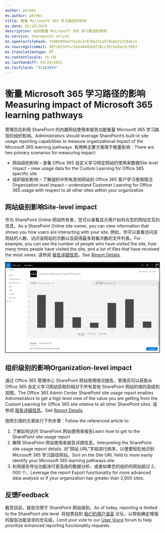 ```yaml
---
author: pkrebs
ms.author: pkrebs
title: 衡量 Microsoft 365 学习路径的影响
ms.date: 02/10/2019
description: 如何衡量 Microsoft 365 学习路径的影响
ms.service: sharepoint online
ms.openlocfilehash: 3f803959a7fe14c2c67bb232a5f9ade31218ab11
ms.sourcegitcommit: 907c657e7cc5a4a44d2b9f38cc35fea9ac5c5943
ms.translationtype: MT
ms.contentlocale: zh-CN
ms.lasthandoff: 03/24/2021
ms.locfileid: "51163039"
---
```

# <a name="measuring-impact-of-microsoft-365-learning-pathways"></a><span data-ttu-id="08630-103">衡量 Microsoft 365 学习路径的影响</span><span class="sxs-lookup"><span data-stu-id="08630-103">Measuring impact of Microsoft 365 learning pathways</span></span>

<span data-ttu-id="08630-104">管理员应利用 SharePoint 的内置网站使用率报告功能衡量 Microsoft 365 学习路径的组织影响。</span><span class="sxs-lookup"><span data-stu-id="08630-104">Administrators should leverage SharePoint’s built-in site usage reporting capabilities to measure organizational impact of the Microsoft 365 learning pathways.</span></span> <span data-ttu-id="08630-105">有两种主要方案用于衡量影响：</span><span class="sxs-lookup"><span data-stu-id="08630-105">There are two primary scenarios for measuring impact:</span></span> 
- <span data-ttu-id="08630-106">网站级别影响 – 查看 Office 365 自定义学习特定网站的使用率数据</span><span class="sxs-lookup"><span data-stu-id="08630-106">Site level impact – view usage data for the Custom Learning for Office 365 specific site</span></span> 
- <span data-ttu-id="08630-107">组织级别影响 – 了解组织中所有其他网站的 Office 365 客户学习使用情况</span><span class="sxs-lookup"><span data-stu-id="08630-107">Organization level impact – understand Customer Learning for Office 365 usage with respect to all other sites within your organization</span></span>

## <a name="site-level-impact"></a><span data-ttu-id="08630-108">网站级别影响</span><span class="sxs-lookup"><span data-stu-id="08630-108">Site-level impact</span></span>

<span data-ttu-id="08630-109">作为 SharePoint Online 网站所有者，您可以查看显示用户如何与您的网站交互的信息。</span><span class="sxs-lookup"><span data-stu-id="08630-109">As a SharePoint Online site owner, you can view information that shows you how users are interacting with your site.</span></span> <span data-ttu-id="08630-110">例如，你可以查看访问该网站的人数、访问该网站的次数以及获得最多观看次数的文件列表。</span><span class="sxs-lookup"><span data-stu-id="08630-110">For example, you can see the number of people who have visited the site, how many times people have visited the site, and a list of files that have received the most views.</span></span> <span data-ttu-id="08630-111">请参阅 [报告详细信息](https://support.office.com/article/view-usage-data-for-your-sharepoint-site-2fa8ddc2-c4b3-4268-8d26-a772dc55779e)。</span><span class="sxs-lookup"><span data-stu-id="08630-111">See [Report Details](https://support.office.com/article/view-usage-data-for-your-sharepoint-site-2fa8ddc2-c4b3-4268-8d26-a772dc55779e).</span></span> 

![cg-measureimpactreport.png](media/cg-measureimpactreport.png)

## <a name="organization-level-impact"></a><span data-ttu-id="08630-113">组织级别的影响</span><span class="sxs-lookup"><span data-stu-id="08630-113">Organization-level impact</span></span>
<span data-ttu-id="08630-114">通过 Office 365 管理中心 SharePoint 网站使用情况报告，管理员可以获取从 Office 365 自定义学习网站获取的相对于所有其他 SharePoint 网站的值的高级别视图。</span><span class="sxs-lookup"><span data-stu-id="08630-114">The Office 365 Admin Center SharePoint site usage report enables Administrators to get a high level view of the value you are getting from the Custom Learning for Office 365 site relative to all other SharePoint sites.</span></span> <span data-ttu-id="08630-115">请参阅 [报告详细信息](/office365/admin/activity-reports/sharepoint-site-usage?view=o365-worldwide)。</span><span class="sxs-lookup"><span data-stu-id="08630-115">See [Report Details](/office365/admin/activity-reports/sharepoint-site-usage?view=o365-worldwide).</span></span>
 
<span data-ttu-id="08630-116">按照引用的文章执行下列步骤：</span><span class="sxs-lookup"><span data-stu-id="08630-116">Follow the referenced article to:</span></span> 
1. <span data-ttu-id="08630-117">了解如何访问 SharePoint 网站使用率报告</span><span class="sxs-lookup"><span data-stu-id="08630-117">Learn how to get to the SharePoint site usage report</span></span> 
2. <span data-ttu-id="08630-118">解释 SharePoint 网站使用率报告详细信息。</span><span class="sxs-lookup"><span data-stu-id="08630-118">Interpreting the SharePoint site usage report details.</span></span> <span data-ttu-id="08630-119">对"网站 URL"字段进行排序，以便更轻松地识别 Microsoft 365 学习路径网站。</span><span class="sxs-lookup"><span data-stu-id="08630-119">Sort on the Site URL field to more easily identify your Microsoft 365 learning pathways site.</span></span> 
3. <span data-ttu-id="08630-120">利用报告导出功能进行更高级的数据分析，或者如果您的组织的网站超过 2，000 个。</span><span class="sxs-lookup"><span data-stu-id="08630-120">Leverage the report Export functionality for more advanced data analysis or if your organization has greater than 2,000 sites.</span></span> 

## <a name="feedback"></a><span data-ttu-id="08630-121">反馈</span><span class="sxs-lookup"><span data-stu-id="08630-121">Feedback</span></span>

<span data-ttu-id="08630-122">截至目前，报告仅限于 SharePoint 网站级别。</span><span class="sxs-lookup"><span data-stu-id="08630-122">As of today, reporting is limited to the SharePoint site level.</span></span> <span data-ttu-id="08630-123">将投票投到 [我们的用户语音](https://go.microsoft.com/fwlink/?linkid=2109552) 论坛，以帮助确定增强的报告功能请求的优先级。</span><span class="sxs-lookup"><span data-stu-id="08630-123">Lend your vote to our [User Voice](https://go.microsoft.com/fwlink/?linkid=2109552) forum to help prioritize enhanced reporting functionality requests.</span></span>